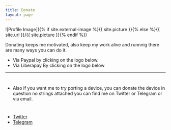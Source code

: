 ```yaml
---
title: Donate
layout: page
---
```

![Profile Image]({% if site.external-image %}{{ site.picture }}{% else %}{{ site.url }}/{{ site.picture }}{% endif %})

<p>Donating keeps me motivated, also keep my work alive and runnnig there are many ways you can do it.</p>

- Via Paypal by clicking on the logo below.
- Via Liberapay  By clicking on the logo below
---
#
- <p>Also if you want me to try porting a device, you can donate the device in question no strings attached you can find me on Twitter or Telegram or via email.</p>
#
- <a href="https://twitter.com/rubenlcarneiro">Twitter</a>
- <a href="https://t.me/rubencarneiro">Telegram</a>



